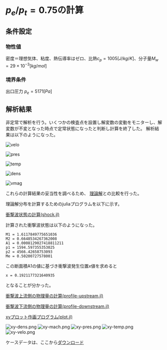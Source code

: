 
# $p_e/p_t=0.75$の計算

## 条件設定

### 物性値
密度＝理想気体、粘度、熱伝導率はゼロ、比熱$c_p=1005[J/kg/K]$、分子量$M_w=29\times10^{-3}[kg/mol]$

### 境界条件
出口圧力 $p_e=5171[Pa]$

## 解析結果

非定常で解析を行う。いくつかの検査点を設置し解変数の変動をモニターし、解変数が不変となった時点で定常状態になったと判断し計算を終了した。
解析結果は以下のようになった。

![velo](./velo.png)


![pres](./pres.png)


![temp](./temp.png)


![dens](./dens.png)


![vmag](./vmag.png)


これらの計算結果の妥当性を調べるため、
[理論解](https://github.com/win-sugar/ghblog-laval-nozzle/blob/main/theory/theory.md)との比較を行った。

理論解分布を計算するためのjuliaプログラムを以下に示す。

[衝撃波状態の計算(shock.jl)](./shock.jl)

計算された衝撃波状態は以下のようになった。

```
M1 = 1.6117849775651036
M2 = 0.6648534267362008
A1 = 0.0008129027418811211
p1 = 1594.597355353025
p2 = 4566.42658753093
Me = 0.50200727578001
```

この断面積A1の値に基づき衝撃波発生位置$x$値を求めると

```
x = 0.1921177321640935
```
となることが分かった。



[衝撃波上流側の物理量の計算(profile-upstream.jl)](./profile-upstream.jl)

[衝撃波下流側の物理量の計算(profile-downstream.jl)](./profile-downstream.jl)

[xyプロット作画プログラム(plot.jl)](./plot.jl)


![xy-dens.png](./xy-dens.png)
![xy-mach.png](./xy-mach.png)
![xy-pres.png](./xy-pres.png)
![xy-temp.png](./xy-temp.png)
![xy-velo.png](./xy-velo.png)

ケースデータは、ここから[ダウンロード](./pe075.tar.gz)
